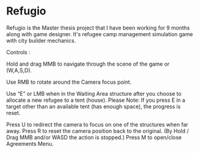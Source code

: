 # Refugio
Refugio is the Master thesis project that I have been working for 9 months along with game designer. It's refugee camp management simulation game with city builder mechanics.

Controls : 

Hold and drag MMB to navigate through the scene of the game or (W,A,S,D).

Use RMB to rotate around the Camera focus point.

Use “E” or LMB when in the Waiting Area structure after you choose to allocate a new refugee to a tent (house). 
Please Note: If you press E in a target other than an available tent (has enough space), the progress is reset.

Press U to redirect the camera to focus on one of the structures when far away.
Press R to reset the camera position back to the original. (By Hold / Drag MMB and/or WASD the action is stopped.)
Press M to open/close Agreements Menu.

          
